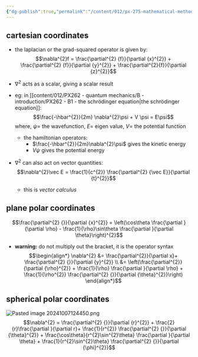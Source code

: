 ```yaml
---
{"dg-publish":true,"permalink":"/content/012/px-275-mathematical-methods/a-differentiation/2-advanced-a3-a4-and-a5/px-275-a4c-the-laplacian/","created":"2024-11-25T10:50:32.000+00:00","updated":"2024-11-26T10:04:11.385+00:00"}
---
```


## cartesian coordinates
- the laplacian or the grad-squared operator is given by: 
$$\nabla^{2}f = \frac{\partial^{2} {f}}{\partial {x}^{2}} + \frac{\partial^{2} {f}}{\partial {y}^{2}} + \frac{\partial^{2}{f}}{\partial {z}^{2}}$$
- $\nabla^{2}$ acts as a scalar, giving a scalar result
- eg: in [[content/012/PX262 - quantum mechanics/B - introduction/PX262 - B1 - the schrödinger equation\|the schrödinger equation]]: 
$$\frac{-\hbar^{2}}{2m} \nabla^{2}\psi + V \psi = E\psi$$
		where, $\psi=$ the wavefunction, $E=$ eigen value, $V=$ the potential function
	- the hamiltonian operators:
		- $\frac{-\hbar^{2}}{2m}\nabla^{2}\psi$ gives the kinetic energy
		- $V\psi$ gives the potential energy

- $\nabla^{2}$ can also act on vector quantities: 
$$\nabla^{2}\vec E = \frac{1}{c^{2}} \frac{\partial^{2} {\vec E}}{\partial {t}^{2}}$$
	- this is *vector calculus*
## plane polar coordinates
$$\frac{\partial^{2} {}}{\partial {x}^{2}} = \left(\cos\theta \frac{\partial }{\partial \rho} - \frac{1}{\rho}\sin\theta \frac{\partial }{\partial \theta}\right)^{2}$$
- **warning:** do not multiply out the bracket, it is the operator syntax
$$\begin{align*}
	\nabla^{2} &= \frac{\partial^{2}}{\partial x}+ \frac{\partial^{2} {}}{\partial {y}^{2}} \\
	&= \left(\frac{\partial^{2}}{\partial {\rho}^{2}} + \frac{1}{\rho} \frac{\partial }{\partial \rho} + \frac{1}{\rho^{2}} \frac{\partial^{2} {}}{\partial {\theta}^{2}}\right)
\end{align*}$$
## spherical polar coordinates
![Pasted image 20241007124450.png](/img/user/pics/Pasted%20image%2020241007124450.png)
$$\nabla^{2} = \frac{\partial^{2} {}}{\partial {r}^{2}} + \frac{2}{r}\frac{\partial }{\partial r}+ \frac{1}{r^{2}} \frac{\partial^{2} {}}{\partial {\theta}^{2}} + \frac{\cos\theta}{r^{2}\sin^{2}\theta} \frac{\partial }{\partial \theta} + \frac{1}{r^{2}\sin^{2}\theta} \frac{\partial^{2} {}}{\partial {\phi}^{2}}$$
